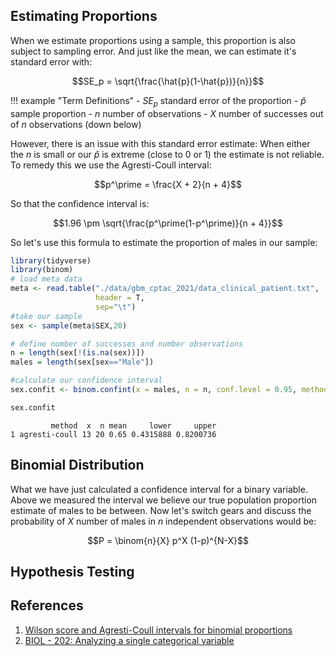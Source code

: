 ## Estimating Proportions

When we estimate proportions using a sample, this proportion is also subject to sampling error. And just like the mean, we can estimate it's standard error with:

$$SE_p = \sqrt{\frac{\hat{p}(1-\hat{p})}{n}}$$

!!! example "Term Definitions"
    - $SE_p$ standard error of the proportion
    - $\hat{p}$ sample proportion
    - $n$ number of observations
    - $X$ number of successes out of $n$ observations (down below)
    
However, there is an issue with this standard error estimate: When either the $n$ is small or our $\hat{p}$ is extreme (close to 0 or 1) the estimate is not reliable. To remedy this we use the Agresti-Coull interval:

$$p^\prime = \frac{X + 2}{n + 4}$$

So that the confidence interval is:

$$1.96 \pm \sqrt{\frac{p^\prime(1-p^\prime)}{n + 4}}$$

So let's use this formula to estimate the proportion of males in our sample:

```R
library(tidyverse)
library(binom)
# load meta data
meta <- read.table("./data/gbm_cptac_2021/data_clinical_patient.txt",
                   header = T,
                   sep="\t")
#take our sample
sex <- sample(meta$SEX,20)

# define number of successes and number observations
n = length(sex[!(is.na(sex))])
males = length(sex[sex=="Male"])

#calculate our confidence interval
sex.confit <- binom.confint(x = males, n = n, conf.level = 0.95, methods = "ac")

sex.confit
```

```
         method  x  n mean     lower     upper
1 agresti-coull 13 20 0.65 0.4315888 0.8200736
```

## Binomial Distribution

What we have just calculated a confidence interval for a binary variable. Above we measured the interval we believe our true population proportion estimate of males to be between. Now let's switch gears and discuss the probability of $X$ number of males in $n$ independent observations would be:

$$P = \binom{n}{X} p^X (1-p)^{N-X}$$

## Hypothesis Testing

## References

1. [Wilson score and Agresti-Coull intervals for binomial proportions](https://statisticaloddsandends.wordpress.com/2019/06/09/wilson-score-and-agresti-coull-intervals-for-binomial-proportions/)
2. [BIOL - 202: Analyzing a single categorical variable](https://ubco-biology.github.io/BIOL202/estproportions.html)
